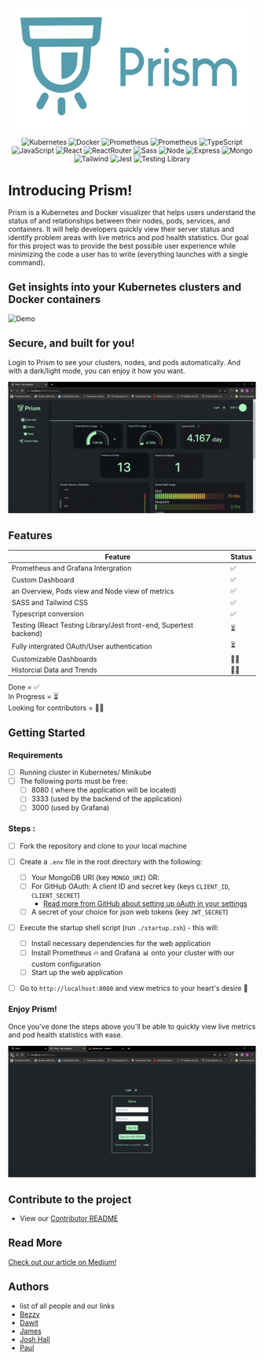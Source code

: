 <div align='center'> <img width="500px" height="250px" src='./Prism logo 1.png'/>

![Kubernetes](https://img.shields.io/badge/Kubernetes-326ce5?style=for-the-badge&logo=kubernetes&logoColor=white)
![Docker](https://img.shields.io/badge/Docker-0db7ed?style=for-the-badge&logo=docker&logoColor=white)
![Prometheus](https://img.shields.io/badge/Prometheus-E7532D?style=for-the-badge&logo=prometheus&logoColor=white)
![Prometheus](https://img.shields.io/badge/Grafana-F69920?style=for-the-badge&logo=grafana&logoColor=white)
![TypeScript](https://img.shields.io/badge/TypeScript-007ACC?style=for-the-badge&logo=typescript&logoColor=white)
![JavaScript](https://img.shields.io/badge/javascript-%23323330.svg?style=for-the-badge&logo=javascript&logoColor=%23F7DF1E)
![React](https://img.shields.io/badge/react-%2320232a.svg?style=for-the-badge&logo=react&logoColor=%2361DAFB)
![ReactRouter](https://img.shields.io/badge/React_Router-CA4245?style=for-the-badge&logo=react-router&logoColor=white)
![Sass](https://img.shields.io/badge/Sass-CC6699?style=for-the-badge&logo=sass&logoColor=white)
![Node](https://img.shields.io/badge/-node-339933?style=for-the-badge&logo=node.js&logoColor=white)
![Express](https://img.shields.io/badge/express-%23404d59.svg?style=for-the-badge&logo=express&logoColor=%2361DAFB)
![Mongo](https://img.shields.io/badge/MongoDB-4EA94B?style=for-the-badge&logo=mongodb&logoColor=white)
![Tailwind](https://img.shields.io/badge/Tailwind_CSS-38B2AC?style=for-the-badge&logo=tailwind-css&logoColor=white)
![Jest](https://img.shields.io/badge/Jest-323330?style=for-the-badge&logo=Jest&logoColor=white)
![Testing Library](https://img.shields.io/badge/testing%20library-323330?style=for-the-badge&logo=testing-library&logoColor=red)

</div>

# Introducing Prism!

Prism is a Kubernetes and Docker visualizer that helps users understand the status of and relationships between their nodes, pods, services, and containers. It will help developers quickly view their server status and identify problem areas with live metrics and pod health statistics.
Our goal for this project was to provide the best possible user experience while minimizing the code a user has to write (everything launches with a single command).

## Get insights into your Kubernetes clusters and Docker containers

<img alt="Demo" src="./readme-gifs/demo_views.gif">

## Secure, and built for you!

Login to Prism to see your clusters, nodes, and pods automatically. And with a dark/light mode, you can enjoy it how you want.

<img alt="Demo" src="./readme-gifs/demo_darkmode.gif">

## Features

| Feature                                                           | Status |
| ----------------------------------------------------------------- | ------ |
| Prometheus and Grafana Intergration                               | ✅     |
| Custom Dashboard                                                  | ✅     |
| an Overview, Pods view and Node view of metrics                   | ✅     |
| SASS and Tailwind CSS                                             | ✅     |
| Typescript conversion                                             | ✅     |
| Testing (React Testing Library/Jest front-end, Supertest backend) | ⏳     |
| Fully intergrated OAuth/User authentication                       | ⏳     |
| Customizable Dashboards                                           | 🙏🏻     |
| Historcial Data and Trends                                        | 🙏🏻     |

Done = ✅
<br>
In Progress = ⏳
<br>
Looking for contributors = 🙏🏻

## Getting Started

### Requirements

- [ ] Running cluster in Kubernetes/ Minikube
- [ ] The following ports must be free:
  - [ ] 8080 ( where the application will be located)
  - [ ] 3333 (used by the backend of the application)
  - [ ] 3000 (used by Grafana)

### Steps :

- [ ] Fork the repository and clone to your local machine
- [ ] Create a `.env` file in the root directory with the following:
  - [ ] Your MongoDB URI (key `MONGO_URI`) OR:
  - [ ] For GitHub OAuth: A client ID and secret key (keys `CLIENT_ID`, `CLIENT_SECRET`)
    - [Read more from GitHub about setting up oAuth in your settings](https://docs.github.com/en/apps/oauth-apps/building-oauth-apps/creating-an-oauth-app)
  - [ ] A secret of your choice for json web tokens (key `JWT_SECRET`)
- [ ] Execute the startup shell script (run `./startup.zsh`) - this will:

  - [ ] Install necessary dependencies for the web application
  - [ ] Install Prometheus 🔥 and Grafana 📊 onto your cluster with our custom configuration
  - [ ] Start up the web application

- [ ] Go to `http://localhost:8080` and view metrics to your heart's desire 🤩

### Enjoy Prism!

Once you've done the steps above you'll be able to quickly view live metrics and pod health statistics with ease.

<img alt="Demo" src="./readme-gifs/demo_login.gif">

## Contribute to the project

- View our [Contributor README](/DEV_README.md)

## Read More

[Check out our article on Medium!](https://medium.com/@k8s.prism/prism-all-in-one-kubernetes-visualizer-7338b56f8de2)

## Authors

- list of all people and our links
- [Bezzy](https://github.com/joshuarhall)
- [Dawit](https://github.com/joshuarhall)
- [James](https://github.com/joshuarhall)
- [Josh Hall](https://github.com/joshuarhall)
- [Paul](https://github.com/joshuarhall)
